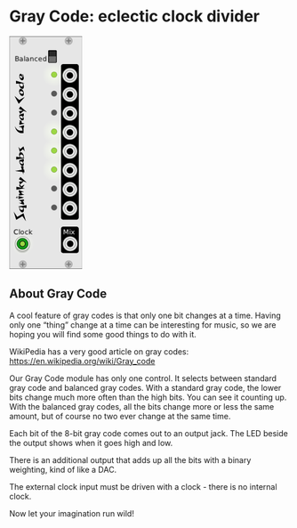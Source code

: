 # Gray Code: eclectic clock divider

![gray code image](./gray-code.png)

## About Gray Code
A cool feature of gray codes is that only one bit changes at a time. Having only one “thing” change at a time can be interesting for music, so we are hoping you will find some good things to do with it.

WikiPedia has a very good article on gray codes: https://en.wikipedia.org/wiki/Gray_code

Our Gray Code module has only one control. It selects between standard gray code and balanced gray codes. With a standard gray code, the lower bits change much more often than the high bits. You can see it counting up. With the balanced gray codes, all the bits change more or less the same amount, but of course no two ever change at the same time.

Each bit of the 8-bit gray code comes out to an output jack. The LED beside the output shows when it goes high and low.

There is an additional output that adds up all the bits with a binary weighting, kind of like a DAC.

The external clock input must be driven with a clock - there is no internal clock.

Now let your imagination run wild!